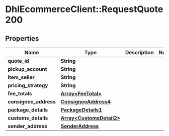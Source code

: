 # DhlEcommerceClient::RequestQuote200

## Properties
Name | Type | Description | Notes
------------ | ------------- | ------------- | -------------
**quote_id** | **String** |  |
**pickup_account** | **String** |  |
**item_seller** | **String** |  |
**pricing_strategy** | **String** |  |
**fee_totals** | [**Array&lt;FeeTotal&gt;**](FeeTotal.md) |  |
**consignee_address** | [**ConsigneeAddress4**](ConsigneeAddress4.md) |  |
**package_details** | [**PackageDetails1**](PackageDetails1.md) |  |
**customs_details** | [**Array&lt;CustomsDetail2&gt;**](CustomsDetail2.md) |  |
**sender_address** | [**SenderAddress**](SenderAddress.md) |  |


